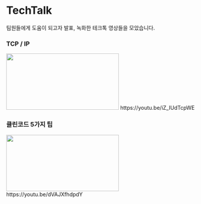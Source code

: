 # TechTalk
팀원들에게 도움이 되고자 발표, 녹화한 테크톡 영상들을 모았습니다.

<h3>TCP / IP</h3>
<img src="https://user-images.githubusercontent.com/113500771/209475385-87dfc420-cd05-4593-8530-b9445235f3ac.gif" width="300" height="150" />
https://youtu.be/iZ_IUdTcpWE


<h3>클린코드 5가지 팁</h3>
<img src="https://user-images.githubusercontent.com/113500771/209475616-b67e84b9-9d6c-4c58-a39d-47f8f4e8b8a1.gif" width="300" height="150" />
https://youtu.be/dVAJXfhdpdY
